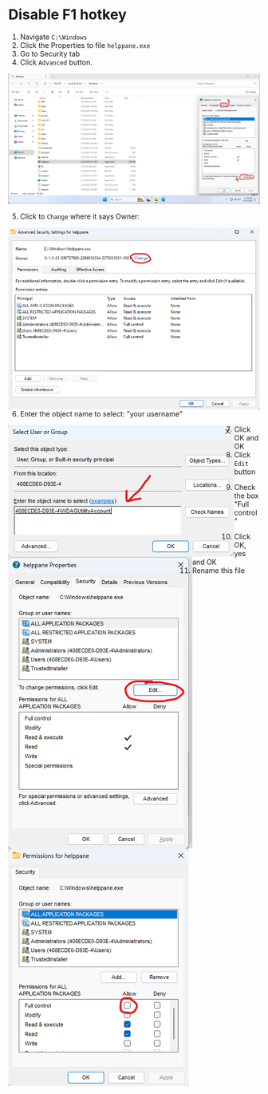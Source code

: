 # Disable F1 hotkey

1. Navigate `C:\Windows`
2. Click the Properties to file `helppane.exe`
3. Go to Security tab
4. Click `Advanced` button.

![image1!](images/image1.png)

5. Click to `Change` where it says Owner:

<img align="left" src="images/image2.png">

6. Enter the object name to select: "your username"

<img align="left" src="images/image3.png">

7. Click OK and OK
8. Click `Edit` button

<img align="left" src="images/image4.png">

9. Check the box "Full control"

<img align="left" src="images/image5.png">

10. Click OK, yes and OK
11. Rename this file
